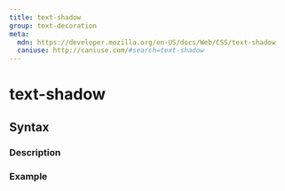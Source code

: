 ```yaml
---
title: text-shadow
group: text-decoration
meta:
  mdn: https://developer.mozilla.org/en-US/docs/Web/CSS/text-shadow
  caniuse: http://caniuse.com/#search=text-shadow
---
```


# text-shadow
<!--- Introduction for text-shadow, keep it brief and set the overall context -->

## Syntax
<!--- Introduce the various syntax for text-shadow -->

### Description
<!--- For each major section of syntax, provide a description explaining its usage further -->

### Example
<!--- Provide code examples for the syntax block you're currently describing -->